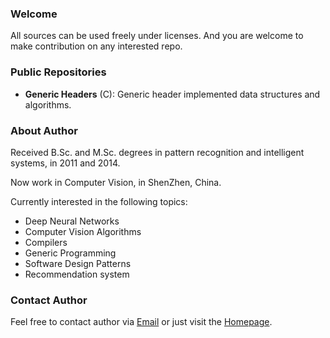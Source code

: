 ### Welcome
All sources can be used freely under licenses. And you are welcome to make contribution on any interested repo.

### Public Repositories
- **Generic Headers** (C): Generic header implemented data structures and algorithms.

### About Author
Received B.Sc. and M.Sc. degrees in pattern recognition and intelligent systems, in 2011 and 2014.

Now work in Computer Vision, in ShenZhen, China.

Currently interested in the following topics:
- Deep Neural Networks
- Computer Vision Algorithms
- Compilers
- Generic Programming
- Software Design Patterns
- Recommendation system

### Contact Author
Feel free to contact author via [Email](mailto://leo@nullptr.com.cn) or just visit the [Homepage](http://www.nullptr.com.cn).

